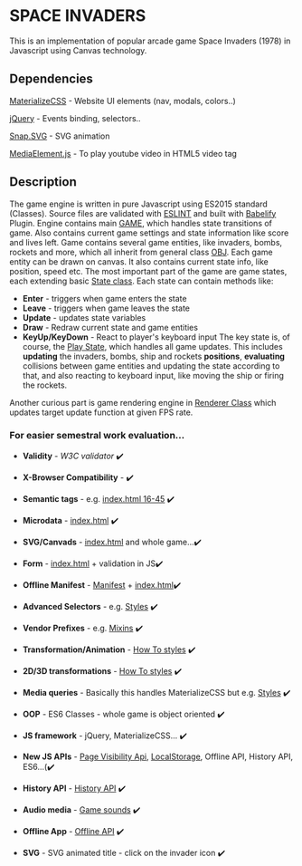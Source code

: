 # SPACE INVADERS
This is an implementation of popular arcade game Space Invaders (1978) in Javascript using Canvas technology.

## Dependencies
[MaterializeCSS](http://materializecss.com/) - Website UI elements (nav, modals, colors..)

[jQuery](https://github.com/jquery/jquery) - Events binding, selectors..

[Snap.SVG](http://snapsvg.io/) - SVG animation

[MediaElement.js](http://mediaelementjs.com/) - To play youtube video in HTML5 video tag

## Description
The game engine is written in pure Javascript using ES2015 standard (Classes). Source files are validated with [ESLINT](http://eslint.org/) and built with [Babelify](https://github.com/babel/babelify) Plugin.
Engine contains main [GAME](src/js/Game.js), which handles state transitions of game. Also contains current game settings and state information like score and lives left.
Game contains several game entities, like invaders, bombs, rockets and more, which all inherit from general class [OBJ](src/js/Obj.js). Each game entity can be drawn on canvas.
It also contains current state info, like position, speed etc. The most important part of the game are game states, each extending basic [State class](src/js/State.js).
Each state can contain methods like: 
* **Enter** - triggers when game enters the state
* **Leave** - triggers when game leaves the state
* **Update** - updates state variables
* **Draw** - Redraw current state and game entities
* **KeyUp/KeyDown** - React to player's keyboard input
The key state is, of course, the [Play State](src/js/PlayState.js), which handles all game updates. This includes **updating** the invaders, bombs, ship and rockets **positions**, **evaluating** collisions between game entities and updating the state according to that,
and also reacting to keyboard input, like moving the ship or firing the rockets.

Another curious part is game rendering engine in [Renderer Class](src/js/Renderer.js) which updates target update function at given FPS rate.

### For easier semestral work evaluation...
* **Validity** - *W3C validator* :heavy_check_mark:
* **X-Browser Compatibility** - :heavy_check_mark:
* **Semantic tags** - e.g. [index.html 16-45](src/index.html#L16-L45) :heavy_check_mark:
* **Microdata** - [index.html](src/index.html#L52-L66) :heavy_check_mark:
* **SVG/Canvads** - [index.html](src/index.html#L19-L32) and whole game...:heavy_check_mark:
* **Form** - [index.html](src/index.html#L115-L127) + validation in JS:heavy_check_mark:
* **Offline Manifest** - [Manifest](src/offline.manifest) + [index.html](src/index.html#L2):heavy_check_mark:

* **Advanced Selectors** - e.g. [Styles](src/css/main.scss#L75) :heavy_check_mark:
* **Vendor Prefixes** - e.g. [Mixins](src/css/mixins.scss) :heavy_check_mark:
* **Transformation/Animation** - [How To styles](src/css/rules.scss) :heavy_check_mark:
* **2D/3D transformations** - [How To styles](src/css/rules.scss) :heavy_check_mark:
* **Media queries** - Basically this handles MaterializeCSS but e.g. [Styles](src/css/main.scss#L104) :heavy_check_mark:

* **OOP** - ES6 Classes - whole game is object oriented :heavy_check_mark:
* **JS framework** - jQuery, MaterializeCSS... :heavy_check_mark:
* **New JS APIs** - [Page Visibility Api](src/js/app.js#L79-L88), [LocalStorage](src/js/Highscore.js), Offline API, History API, ES6...(:heavy_check_mark:
* **History API** - [History API](src/js/app.js#L91-L97) :heavy_check_mark:
* **Audio media** - [Game sounds](src/js/PlayState.js#L32-L34) :heavy_check_mark:
* **Offline App** - [Offline API](src/js/app.js#L100-L112) :heavy_check_mark:
* **SVG** - SVG animated title - click on the invader icon :heavy_check_mark:
